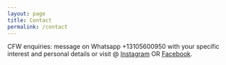 ```yaml
---
layout: page
title: Contact
permalink: /contact
---
```


CFW enquiries: message on Whatsapp +13105600950 with your specific interest and personal details or visit @ [Instagram](http://instagrame.com/clearfromwithin) OR [Facebook](http://facebook.com/clearfromwithin).